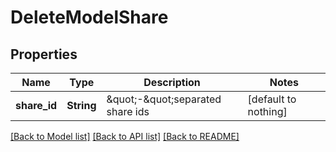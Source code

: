 # DeleteModelShare


## Properties
Name | Type | Description | Notes
------------ | ------------- | ------------- | -------------
**share_id** | **String** | \&quot;-\&quot;separated share ids | [default to nothing]


[[Back to Model list]](../README.md#models) [[Back to API list]](../README.md#api-endpoints) [[Back to README]](../README.md)


